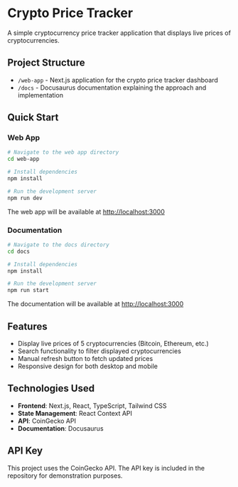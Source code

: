 # Crypto Price Tracker

A simple cryptocurrency price tracker application that displays live prices of cryptocurrencies.

## Project Structure

- `/web-app` - Next.js application for the crypto price tracker dashboard
- `/docs` - Docusaurus documentation explaining the approach and implementation

## Quick Start

### Web App

```bash
# Navigate to the web app directory
cd web-app

# Install dependencies
npm install

# Run the development server
npm run dev
```

The web app will be available at [http://localhost:3000](http://localhost:3000)

### Documentation

```bash
# Navigate to the docs directory
cd docs

# Install dependencies
npm install

# Run the development server
npm run start
```

The documentation will be available at [http://localhost:3000](http://localhost:3000)

## Features

- Display live prices of 5 cryptocurrencies (Bitcoin, Ethereum, etc.)
- Search functionality to filter displayed cryptocurrencies
- Manual refresh button to fetch updated prices
- Responsive design for both desktop and mobile

## Technologies Used

- **Frontend**: Next.js, React, TypeScript, Tailwind CSS
- **State Management**: React Context API
- **API**: CoinGecko API
- **Documentation**: Docusaurus

## API Key

This project uses the CoinGecko API. The API key is included in the repository for demonstration purposes.